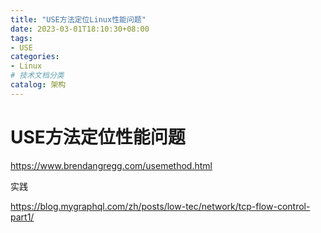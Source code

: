 ```yaml
---
title: "USE方法定位Linux性能问题"
date: 2023-03-01T18:10:30+08:00
tags:
- USE
categories:
- Linux
# 技术文档分类
catalog: 架构
---
```


# USE方法定位性能问题



https://www.brendangregg.com/usemethod.html



实践

https://blog.mygraphql.com/zh/posts/low-tec/network/tcp-flow-control-part1/



